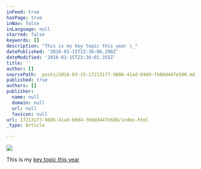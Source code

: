 ```yaml
---
inFeed: true
hasPage: true
inNav: false
inLanguage: null
starred: false
keywords: []
description: "This is my key topic this year \_"
datePublished: '2016-03-15T23:36:06.298Z'
dateModified: '2016-03-15T23:36:01.355Z'
title: ''
author: []
sourcePath: _posts/2016-03-15-172131f7-9886-41ad-b9d4-fb0dd447e580.md
published: true
authors: []
publisher:
  name: null
  domain: null
  url: null
  favicon: null
url: 172131f7-9886-41ad-b9d4-fb0dd447e580/index.html
_type: Article

---
```

![](https://the-grid-user-content.s3-us-west-2.amazonaws.com/5028ec41-7fc9-439a-990a-e1bfd1a1f408.png)

This is my [key topic this year  ][0]

[0]: https://youtu.be/4uo1FlcQENk